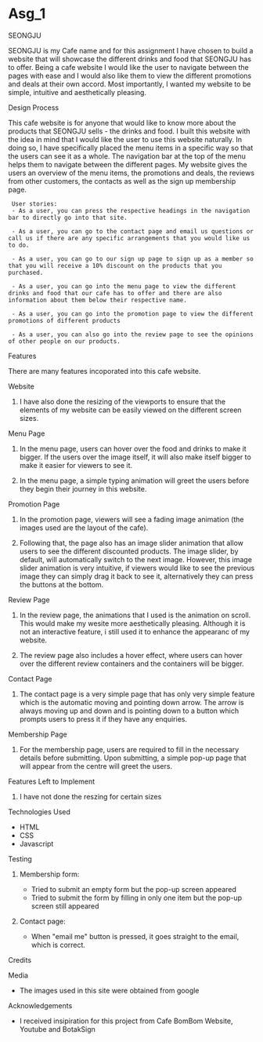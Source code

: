 # Asg_1

SEONGJU

SEONGJU is my Cafe name and for this assignment I have chosen to build a website that will showcase the different drinks and food that SEONGJU has to offer. Being a cafe website I would like the user to navigate between the pages with ease and I would also like them to view the different promotions and deals at their own accord. Most importantly, I wanted my website to be simple, intuitive and aesthetically pleasing.

Design Process

This cafe website is for anyone that would like to know more about the products that SEONGJU sells - the drinks and food. I built this website with the idea in mind that I would like the user to use this website naturally. In doing so, I have specifically placed the menu items in a specific way so that the users can see it as a whole. The navigation bar at the top of the menu helps them to navigate between the different pages. My website gives the users an overview of the menu items, the promotions and deals, the reviews from other customers, the contacts as well as the sign up membership page.

     User stories:
     - As a user, you can press the respective headings in the navigation bar to directly go into that site.

     - As a user, you can go to the contact page and email us questions or call us if there are any specific arrangements that you would like us to do.

     - As a user, you can go to our sign up page to sign up as a member so that you will receive a 10% discount on the products that you purchased.

     - As a user, you can go into the menu page to view the different drinks and food that our cafe has to offer and there are also information about them below their respective name.

     - As a user, you can go into the promotion page to view the different promotions of different products

     - As a user, you can also go into the review page to see the opinions of other people on our products.

Features

There are many features incoporated into this cafe website.

Website

1. I have also done the resizing of the viewports to ensure that the elements of my website can be easily viewed on the different screen sizes.

Menu Page

1. In the menu page, users can hover over the food and drinks to make it bigger. If the users over the image itself, it will also make itself bigger to make it easier for viewers to see it.

2. In the menu page, a simple typing animation will greet the users before they begin their journey in this website.

Promotion Page

1. In the promotion page, viewers will see a fading image animation (the images used are the layout of the cafe).

2. Following that, the page also has an image slider animation that allow users to see the different discounted products. The image slider, by default, will automatically switch to the next image. However, this image slider animation is very intuitive, if viewers would like to see the previous image they can simply drag it back to see it, alternatively they can press the buttons at the bottom.

Review Page

1. In the review page, the animations that I used is the animation on scroll. This would make my wesite more aesthetically pleasing. Although it is not an interactive feature, i still used it to enhance the appearanc of my website.

2. The review page also includes a hover effect, where users can hover over the different review containers and the containers will be bigger.

Contact Page

1. The contact page is a very simple page that has only very simple feature which is the automatic moving and pointing down arrow. The arrow is always moving up and down and is pointing down to a button which prompts users to press it if they have any enquiries.

Membership Page

1. For the membership page, users are required to fill in the necessary details before submitting. Upon submitting, a simple pop-up page that will appear from the centre will greet the users.

Features Left to Implement

1. I have not done the reszing for certain sizes

Technologies Used

- HTML
- CSS
- Javascript

Testing

1. Membership form:

   - Tried to submit an empty form but the pop-up screen appeared
   - Tried to submit the form by filling in only one item but the pop-up screen still appeared

2. Contact page:
   - When "email me" button is pressed, it goes straight to the email, which is correct.

Credits

Media

- The images used in this site were obtained from google

Acknowledgements

- I received insipiration for this project from Cafe BomBom Website, Youtube and BotakSign
